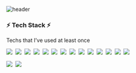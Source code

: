 

<!--
**Seungrikim/Seungrikim** is a ✨ _special_ ✨ repository because its `README.md` (this file) appears on your GitHub profile.

Here are some ideas to get you started:

- 🔭 I’m currently working on ...
- 🌱 I’m currently learning ...
- 👯 I’m looking to collaborate on ...
- 🤔 I’m looking for help with ...
- 💬 Ask me about ...
- 📫 How to reach me: ...
- 😄 Pronouns: ...
- ⚡ Fun fact: ...
-->
![header](https://capsule-render.vercel.app/api?type=slice&color=auto&height=300&section=header&text=Seungri&nbspKim&fontSize=90)

<h3 align=“center”> ⚡ Tech Stack ⚡</h3>

<p align=“center”> Techs that I’ve used at least once </p>

<p align=“center”>
<img src="https://img.shields.io/badge/Python-3766AB?style=flat-square&logo=Python&logoColor=white"/></a>&nbsp <img src="https://img.shields.io/badge/Pandas-150458?style=flat-square&logo=Pandas&logoColor=white"/></a>&nbsp <img src="https://img.shields.io/badge/NumPy-013243?style=flat-square&logo=NumPy&logoColor=white"/></a>&nbsp <img src="https://img.shields.io/badge/scikit_learn-F7931E?style=flat-square&logo=scikitlearn&logoColor=white"/></a>&nbsp <img src="https://img.shields.io/badge/Flask-000000?style=flat-square&logo=Flask&logoColor=white) <img src="https://img.shields.io/badge/Ruby_on_Rails-CC0000?style=flat-square&logo=RubyonRails&logoColor=white"/></a>&nbsp <img src="https://img.shields.io/badge/Java-007396?style=flat-square&logo=CoffeeScript&logoColor=white"/></a>&nbsp <img src="https://img.shields.io/badge/C++-00599C?style=flat-square&logo=C%2B%2B&logoColor=white"/></a>&nbsp <img src="https://img.shields.io/badge/SQLite-003B57?style=flat-square&logo=SQLite&logoColor=white"/></a>&nbsp
<img src="https://img.shields.io/badge/MySQL-4479A1?style=flat-square&logo=MySQL&logoColor=white"/></a>&nbsp <img src="https://img.shields.io/badge/PostgreSQL-4169E1?style=flat-square&logo=PostgreSQL&logoColor=white"/></a>&nbsp <img src="https://img.shields.io/badge/NoSQL-40AEF0?style=flat-square&logo=Notist&logoColor=white"/></a>&nbsp <img src="https://img.shields.io/badge/MongoDB-47A248?style=flat-square&logo=MongoDB&logoColor=white"/></a>&nbsp
<img src="https://img.shields.io/badge/Heroku-430098?style=flat-square&logo=Heroku&logoColor=white"/></a>&nbsp <img src="https://img.shields.io/badge/GitHub-181717?style=flat-square&logo=GitHub&logoColor=white"/></a>&nbsp 


<p align=“center”>
<a href="https://www.linkedin.com/in/seungrikim/"><img src="https://img.shields.io/badge/LinkedIn-0A66C2?style=flat-square&logo=LinkedIn&logoColor=white&link=https://www.linkedin.com/in/seungrikim/"/></a>&nbsp
<a href="srkim@berkeley.edu"><img src="https://img.shields.io/badge/Gmail-EA4335?style=flat-square&logo=Gmail&logoColor=white&link=srkim@berkeley.edu"/></a>&nbsp






